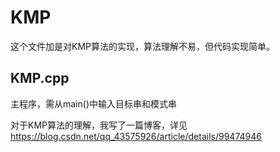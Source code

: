﻿# KMP
这个文件加是对KMP算法的实现，算法理解不易，但代码实现简单。

## KMP.cpp
主程序，需从main()中输入目标串和模式串

对于KMP算法的理解，我写了一篇博客，详见 https://blog.csdn.net/qq_43575926/article/details/99474946
